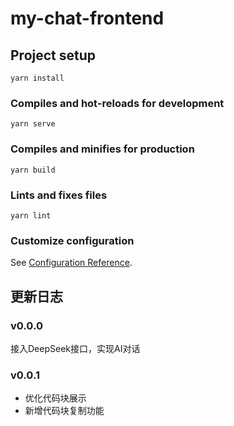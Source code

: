 # my-chat-frontend

## Project setup
```
yarn install
```

### Compiles and hot-reloads for development
```
yarn serve
```

### Compiles and minifies for production
```
yarn build
```

### Lints and fixes files
```
yarn lint
```

### Customize configuration
See [Configuration Reference](https://cli.vuejs.org/config/).


## 更新日志
### v0.0.0
接入DeepSeek接口，实现AI对话

### v0.0.1
- 优化代码块展示
- 新增代码块复制功能